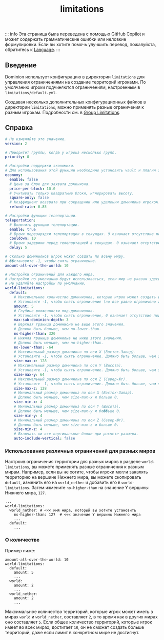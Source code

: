 ﻿---
title: limitations
createTime: 2025/02/24 15:14:21
permalink: /ru/doc/owner/config-ref/limitations/
---

::: info
Эта страница была переведена с помощью GitHub Copilot и может содержать грамматические ошибки или неловкие формулировки.
Если вы хотите помочь улучшить перевод, пожалуйста, обратитесь к [Language](/ru/doc/owner/config-ref/languages/).
:::

## Введение

Dominion использует конфигурацию в директории `limitations` для управления ограничениями на создание территорий игроками. По умолчанию игроки подчиняются ограничениям, настроенным в `limitations/default.yml`.

Создавая несколько дополнительных конфигурационных файлов в директории `limitations`, можно применять разные ограничения к разным игрокам. Подробности см. в [Group Limitations](/ru/doc/owner/other/multi-limitations/).

## Справка

```yaml :collapsed-lines
# Не изменяйте это значение.
version: 2

# Приоритет группы, когда у игрока несколько групп.
priority: 0

# Настройки поддержки экономики.
# Для использования этой функции необходимо установить vault и плагин экономики.
economy:
  enable: false
  # Цена за блок для захвата доминиона.
  price-per-block: 10.0
  # Учитывать только квадратные блоки, игнорировать высоту.
  square-only: false
  # Коэффициент возврата при сокращении или удалении доминиона игроком.
  refund-rate: 0.85

# Настройки функции телепортации.
teleportation:
  # Включить функцию телепортации.
  enable: true
  # Время перезарядки телепортации в секундах. 0 означает отсутствие перезарядки.
  cooldown: 10
  # Время задержки перед телепортацией в секундах. 0 означает отсутствие задержки.
  delay: 5

# Сколько доминионов игрок может создать по всему миру.
# ��становите -1, чтобы снять ограничение.
amount-all-over-the-world: 10

# Настройки ограничений для каждого мира.
# Настройки по умолчанию будут использоваться, если мир не указан здесь.
# Не удаляйте настройки по умолчанию.
world-limitations:
  default:
    # Максимальное количество доминионов, которые игрок может создать в этом мире.
    # Установите -1, чтобы снять ограничение (но все равно ограничено amount-all-over-the-world).
    amount: 5
    # Глубина вложенности под-доминионов.
    # Установите -1, чтобы снять ограничение, 0 означает отсутствие под-доминионов.
    max-sub-dominion-depth: 3
    # Верхняя граница доминиона не выше этого значения.
    # Должно быть больше, чем no-lower-than.
    no-higher-than: 320
    # Нижняя граница доминиона не ниже этого значения.
    # Должно быть меньше, чем no-higher-than.
    no-lower-than: -64
    # Максимальный размер доминиона по оси X (Восток-Запад).
    # Установите -1, чтобы снять ограничение. Должно быть больше, чем size-min-x и больше 0.
    size-max-x: 128
    # Максимальный размер доминиона по оси Y (Высота).
    # Установите -1, чтобы снять ограничение. Должно быть больше, чем size-min-y и больше 0.
    size-max-y: 64
    # Максимальный размер доминиона по оси Z (Север-Юг).
    # Установите -1, чтобы снять ограничение. Должно быть больше, чем size-min-z и больше 0.
    size-max-z: 128
    # Минимальный размер доминиона по оси X (Восток-Запад).
    # Должно быть меньше, чем size-max-x и больше 0.
    size-min-x: 4
    # Минимальный размер доминиона по оси Y (Высота).
    # Должно быть меньше, чем size-max-y и бо��ьше 0.
    size-min-y: 4
    # Минимальный размер доминиона по оси Z (Север-Юг).
    # Должно быть меньше, чем size-max-z и больше 0.
    size-min-z: 4
    # Включать ли все вертикальные блоки при расчете размера.
    auto-include-vertical: false

```

### Использование различных ограничений для разных миров

Настроив ограничения территории для разных миров в разделе `world-limitations`, вы можете применять разные ограничения к разным мирам.
Например, если вы не хотите, чтобы игроки могли заявлять территорию на вершине Нижнего мира, вы можете скопировать `default`, изменить его на `world_nether` и добавить его в `world-limitations`.
Затем измените `no-higher-than` на значение Y вершины Нижнего мира, `127`.

```yaml{4}
...
world-limitations:
  world_nether: # <<< имя мира, который вы хотите установить
    no-higher-than: 127  # <<< значение Y вершины Нижнего мира
    ...
  default:   
    ...
```

### О количестве

Пример ниже:

```yaml{1,4,7,10}
amount-all-over-the-world: 10
world-limitations:
  default:
    amount: 5
    ...
  world:
    amount: 2
    ...
  world_nether:
    amount: 2
    ...
```

Максимальное количество территорий, которые игрок может иметь в мирах `world` и `world_nether`, составляет `2`, в то время как в других мирах оно составляет `5`.
Если общее количество территорий, которые игрок имеет во всех мирах, достигает `10`, он не сможет создать больше территорий, даже если лимит в конкретном мире не достигнут.
